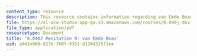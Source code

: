 ```yaml
---
content_type: resource
description: This resource contains information regarding van Emde Boas.
file: https://ol-ocw-studio-app-qa.s3.amazonaws.com/courses/6-046j-design-and-analysis-of-algorithms-spring-2012/a9d1e969827e760f9351d1204325f1ea_MIT6.046J_S12_rec09.pdf
file_type: application/pdf
resourcetype: Document
title: '6.046J Recitation 9: van Emde Boas'
uid: a9d1e969-827e-760f-9351-d1204325f1ea
---
```

